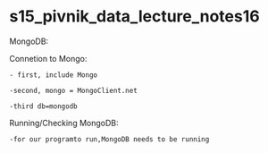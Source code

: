 # s15_pivnik_data_lecture_notes16

MongoDB:

  Connetion to Mongo:
   
    - first, include Mongo
   
    -second, mongo = MongoClient.net
   
    -third db=mongodb
    
  Running/Checking MongoDB:
 
    -for our programto run,MongoDB needs to be running
